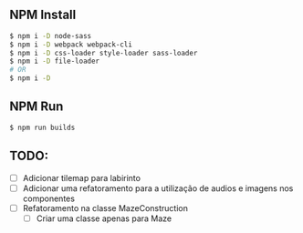 ## NPM Install

```bash
$ npm i -D node-sass
$ npm i -D webpack webpack-cli
$ npm i -D css-loader style-loader sass-loader
$ npm i -D file-loader
# OR
$ npm i -D
```

## NPM Run
```bash
$ npm run builds
```

## TODO:
- [ ] Adicionar tilemap para labirinto
- [ ] Adicionar uma refatoramento para a utilização de audios e imagens nos componentes
- [ ] Refatoramento na classe MazeConstruction
    - [ ] Criar uma classe apenas para Maze